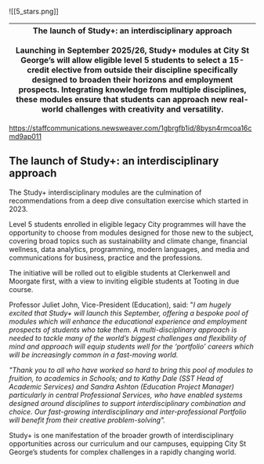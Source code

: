 ![[5_stars.png]]

| The launch of Study+: an interdisciplinary approach<br><br>Launching in September 2025/26, Study+ modules at City St George’s will allow eligible level 5 students to select a 15-credit elective from outside their discipline specifically designed to broaden their horizons and employment prospects. Integrating knowledge from multiple disciplines, these modules ensure that students can approach new real-world challenges with creativity and versatility. |
| --------------------------------------------------------------------------------------------------------------------------------------------------------------------------------------------------------------------------------------------------------------------------------------------------------------------------------------------------------------------------------------------------------------------------------------------------------------------- |
https://staffcommunications.newsweaver.com/1gbrgfb1id/8bysn4rmcoa16cmd9ap011

## The launch of Study+: an interdisciplinary approach

The Study+ interdisciplinary modules are the culmination of recommendations from a deep dive consultation exercise which started in 2023.

Level 5 students enrolled in eligible legacy City programmes will have the opportunity to choose from modules designed for those new to the subject, covering broad topics such as sustainability and climate change, financial wellness, data analytics, programming, modern languages, and media and communications for business, practice and the professions.

The initiative will be rolled out to eligible students at Clerkenwell and Moorgate first, with a view to inviting eligible students at Tooting in due course.

Professor Juliet John, Vice-President (Education), said: "_I am hugely excited that Study+ will launch this September, offering a bespoke pool of modules which will enhance the educational experience and employment prospects of students who take them. A multi-disciplinary approach is needed to tackle many of the world’s biggest challenges and flexibility of mind and approach will equip students well for the ‘portfolio’ careers which will be increasingly common in a fast-moving world._ 

_"Thank you to all who have worked so hard to bring this pool of modules to fruition, to academics in Schools; and to Kathy Dale (SST Head of Academic Services) and Sandra Ashton (Education Project Manager) particularly in central Professional Services, who have enabled systems designed around disciplines to support interdisciplinary combination and choice. Our fast-growing interdisciplinary and inter-professional Portfolio will benefit from their creative problem-solving"._

Study+ is one manifestation of the broader growth of interdisciplinary opportunities across our curriculum and our campuses, equipping City St George’s students for complex challenges in a rapidly changing world.